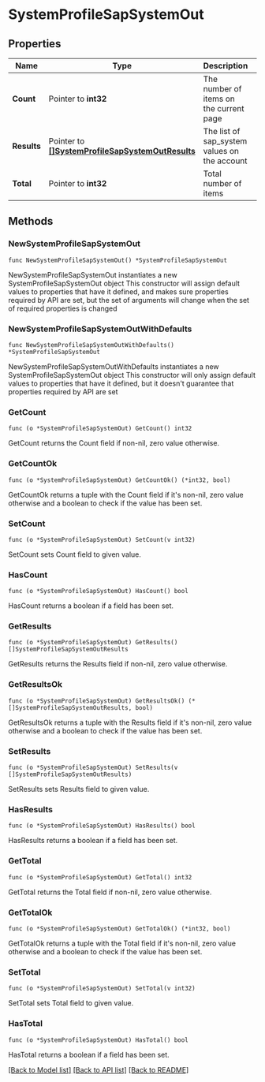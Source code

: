 # SystemProfileSapSystemOut

## Properties

Name | Type | Description | Notes
------------ | ------------- | ------------- | -------------
**Count** | Pointer to **int32** | The number of items on the current page | [optional] 
**Results** | Pointer to [**[]SystemProfileSapSystemOutResults**](SystemProfileSapSystemOut_results.md) | The list of sap_system values on the account | [optional] 
**Total** | Pointer to **int32** | Total number of items | [optional] 

## Methods

### NewSystemProfileSapSystemOut

`func NewSystemProfileSapSystemOut() *SystemProfileSapSystemOut`

NewSystemProfileSapSystemOut instantiates a new SystemProfileSapSystemOut object
This constructor will assign default values to properties that have it defined,
and makes sure properties required by API are set, but the set of arguments
will change when the set of required properties is changed

### NewSystemProfileSapSystemOutWithDefaults

`func NewSystemProfileSapSystemOutWithDefaults() *SystemProfileSapSystemOut`

NewSystemProfileSapSystemOutWithDefaults instantiates a new SystemProfileSapSystemOut object
This constructor will only assign default values to properties that have it defined,
but it doesn't guarantee that properties required by API are set

### GetCount

`func (o *SystemProfileSapSystemOut) GetCount() int32`

GetCount returns the Count field if non-nil, zero value otherwise.

### GetCountOk

`func (o *SystemProfileSapSystemOut) GetCountOk() (*int32, bool)`

GetCountOk returns a tuple with the Count field if it's non-nil, zero value otherwise
and a boolean to check if the value has been set.

### SetCount

`func (o *SystemProfileSapSystemOut) SetCount(v int32)`

SetCount sets Count field to given value.

### HasCount

`func (o *SystemProfileSapSystemOut) HasCount() bool`

HasCount returns a boolean if a field has been set.

### GetResults

`func (o *SystemProfileSapSystemOut) GetResults() []SystemProfileSapSystemOutResults`

GetResults returns the Results field if non-nil, zero value otherwise.

### GetResultsOk

`func (o *SystemProfileSapSystemOut) GetResultsOk() (*[]SystemProfileSapSystemOutResults, bool)`

GetResultsOk returns a tuple with the Results field if it's non-nil, zero value otherwise
and a boolean to check if the value has been set.

### SetResults

`func (o *SystemProfileSapSystemOut) SetResults(v []SystemProfileSapSystemOutResults)`

SetResults sets Results field to given value.

### HasResults

`func (o *SystemProfileSapSystemOut) HasResults() bool`

HasResults returns a boolean if a field has been set.

### GetTotal

`func (o *SystemProfileSapSystemOut) GetTotal() int32`

GetTotal returns the Total field if non-nil, zero value otherwise.

### GetTotalOk

`func (o *SystemProfileSapSystemOut) GetTotalOk() (*int32, bool)`

GetTotalOk returns a tuple with the Total field if it's non-nil, zero value otherwise
and a boolean to check if the value has been set.

### SetTotal

`func (o *SystemProfileSapSystemOut) SetTotal(v int32)`

SetTotal sets Total field to given value.

### HasTotal

`func (o *SystemProfileSapSystemOut) HasTotal() bool`

HasTotal returns a boolean if a field has been set.


[[Back to Model list]](../README.md#documentation-for-models) [[Back to API list]](../README.md#documentation-for-api-endpoints) [[Back to README]](../README.md)


